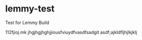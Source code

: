 lemmy-test
==========

Test for Lemmy Build


112fjioj.mk
jhgjhgjhghjjiousfviuydfvasdfsadgit asdf;ajkldfljhjlkjklj